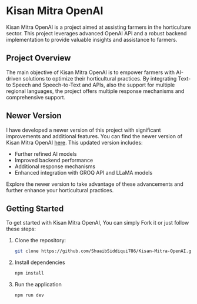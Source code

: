 # Kisan Mitra OpenAI

Kisan Mitra OpenAI is a project aimed at assisting farmers in the horticulture sector. This project leverages advanced OpenAI API and a robust backend implementation to provide valuable insights and assistance to farmers.

## Project Overview

The main objective of Kisan Mitra OpenAI is to empower farmers with AI-driven solutions to optimize their horticultural practices. By integrating Text-to Speech and Speech-to-Text and APIs, also the support for multiple regional languages, the project offers multiple response mechanisms and comprehensive support.


## Newer Version

I have developed a newer version of this project with significant improvements and additional features. You can find the newer version of Kisan Mitra OpenAI [here](https://github.com/shuaibsiddiqui786/Kisan-Mitra). This updated version includes:

- Further refined AI models
- Improved backend performance
- Additional response mechanisms
- Enhanced integration with GROQ API and LLaMA models

Explore the newer version to take advantage of these advancements and further enhance your horticultural practices.

## Getting Started

To get started with Kisan Mitra OpenAI, You can simply Fork it or just follow these steps:

1. Clone the repository:
   ```sh
   git clone https://github.com/ShuaibSiddiqui786/Kisan-Mitra-OpenAI.git

2. Install dependencies
   ```sh
   npm install

3. Run the application
   ```sh
   npm run dev

